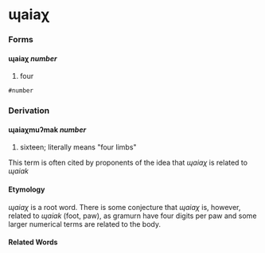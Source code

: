 ɰaiaχ
=====

### Forms

#### **ɰaiaχ** _number_

1. four

`#number`

### Derivation

#### **ɰaiaχmuʔmak** _number_

1. sixteen; literally means "four limbs"

This term is often cited by proponents of the idea that _ɰaiaχ_ is related to _ɰaiak_

#### Etymology

_ɰaiaχ_ is a root word. There is some conjecture that _ɰaiaχ_ is, however, related to _ɰaiak_ (foot, paw), as gramurn have four digits per paw and some larger numerical terms are related to the body.

#### Related Words
